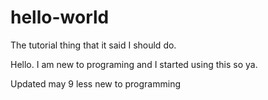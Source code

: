 # hello-world
The tutorial thing that it said I should do.

Hello. I am new to programing and I started using this so ya.

Updated may 9 less new to programming 
